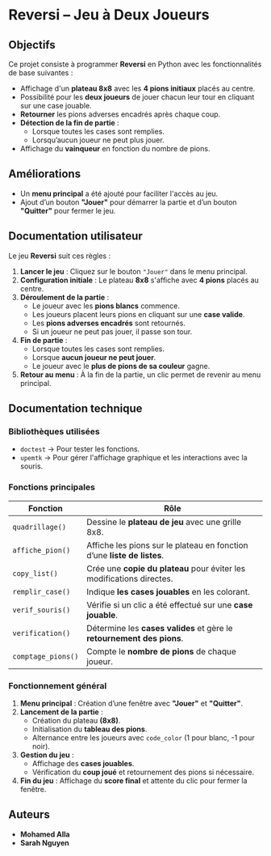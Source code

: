 # Reversi – Jeu à Deux Joueurs  

## Objectifs  
Ce projet consiste à programmer **Reversi** en Python avec les fonctionnalités de base suivantes :  

- Affichage d'un **plateau 8x8** avec les **4 pions initiaux** placés au centre.  
- Possibilité pour les **deux joueurs** de jouer chacun leur tour en cliquant sur une case jouable.  
- **Retourner** les pions adverses encadrés après chaque coup.  
- **Détection de la fin de partie** :  
  - Lorsque toutes les cases sont remplies.  
  - Lorsqu’aucun joueur ne peut plus jouer.  
- Affichage du **vainqueur** en fonction du nombre de pions.  

## Améliorations  
- Un **menu principal** a été ajouté pour faciliter l'accès au jeu.  
- Ajout d’un bouton **"Jouer"** pour démarrer la partie et d’un bouton **"Quitter"** pour fermer le jeu.  

## Documentation utilisateur  

Le jeu **Reversi** suit ces règles :  

1. **Lancer le jeu** : Cliquez sur le bouton `"Jouer"` dans le menu principal.  
2. **Configuration initiale** : Le plateau **8x8** s'affiche avec **4 pions** placés au centre.  
3. **Déroulement de la partie** :  
   - Le joueur avec les **pions blancs** commence.  
   - Les joueurs placent leurs pions en cliquant sur une **case valide**.  
   - Les **pions adverses encadrés** sont retournés.  
   - Si un joueur ne peut pas jouer, il passe son tour.  
4. **Fin de partie** :  
   - Lorsque toutes les cases sont remplies.  
   - Lorsque **aucun joueur ne peut jouer**.  
   - Le joueur avec le **plus de pions de sa couleur** gagne.  
5. **Retour au menu** : À la fin de la partie, un clic permet de revenir au menu principal.  

## Documentation technique  

### Bibliothèques utilisées  

- `doctest` → Pour tester les fonctions.  
- `upemtk` → Pour gérer l'affichage graphique et les interactions avec la souris.  

### Fonctions principales  

| Fonction             | Rôle |
|----------------------|---------------------------------------------------|
| `quadrillage()`      | Dessine le **plateau de jeu** avec une grille 8x8. |
| `affiche_pion()`     | Affiche les pions sur le plateau en fonction d’une **liste de listes**. |
| `copy_list()`        | Crée une **copie du plateau** pour éviter les modifications directes. |
| `remplir_case()`     | Indique **les cases jouables** en les colorant. |
| `verif_souris()`     | Vérifie si un clic a été effectué sur une **case jouable**. |
| `verification()`     | Détermine les **cases valides** et gère le **retournement des pions**. |
| `comptage_pions()`   | Compte le **nombre de pions** de chaque joueur. |

### Fonctionnement général  

1. **Menu principal** : Création d’une fenêtre avec **"Jouer"** et **"Quitter"**.  
2. **Lancement de la partie** :  
   - Création du plateau **(8x8)**.  
   - Initialisation du **tableau des pions**.  
   - Alternance entre les joueurs avec `code_color` (1 pour blanc, -1 pour noir).  
3. **Gestion du jeu** :  
   - Affichage des **cases jouables**.  
   - Vérification du **coup joué** et retournement des pions si nécessaire.  
4. **Fin du jeu** : Affichage du **score final** et attente du clic pour fermer la fenêtre.  

## Auteurs
- **Mohamed Alla**  
- **Sarah Nguyen**  
